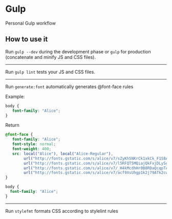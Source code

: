 # Gulp
Personal Gulp workflow

## How to use it

Run `gulp --dev` during the development phase or `gulp` for production (concatenate and minify JS and CSS files).

*********

Run `gulp lint` tests your JS and CSS files.

*********

Run `generate:font` automatically generates @font-face rules

Example:

```CSS
body {
   font-family: "Alice";
}
```

Return

```CSS
@font-face {
   font-family: "Alice";
   font-style: normal;
   font-weight: 400;
   src: local("Alice"), local("Alice-Regular"),
        url("http://fonts.gstatic.com/s/alice/v7/sZyKh5NKrCk1xkCk_F1S8A.eot?#") format("eot"),
        url("http://fonts.gstatic.com/s/alice/v7/l5RFQT5MQiajQkFxjDLySg.woff2") format("woff2"),
        url("http://fonts.gstatic.com/s/alice/v7/_H4kMcdhHr0B8RDaQcqpTA.woff")  format("woff"),
        url("http://fonts.gstatic.com/s/alice/v7/acf9XsUhgp1k2j79ATk2cw.ttf")   format("truetype")
}

body {
  font-family: "Alice";
}
```

*********

Run `stylefmt` formats CSS according to stylelint rules

